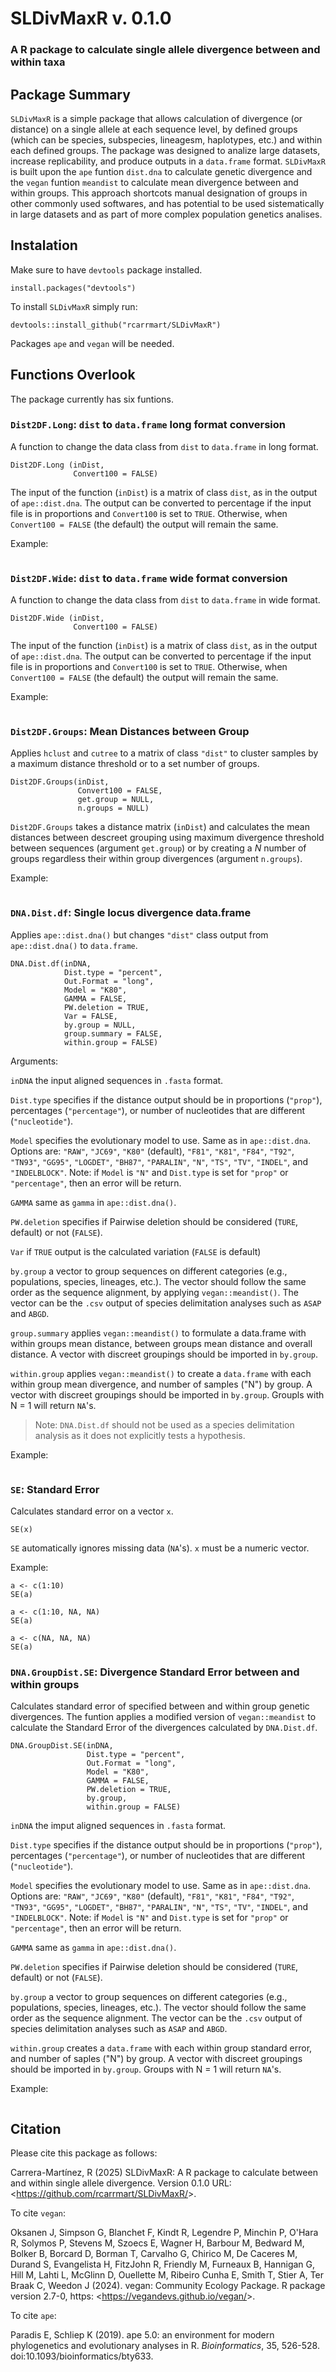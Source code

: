 # SLDivMaxR v. 0.1.0
### A R package to calculate single allele divergence between and within taxa

## Package Summary
`SLDivMaxR` is a simple package that allows calculation of divergence (or distance) on a single allele at each sequence level, by defined groups (which can be species, subspecies, lineagesm, haplotypes, etc.) and within each defined groups. The package was designed to analize large datasets, increase replicability, and produce outputs in a `data.frame` format. `SLDivMaxR` is built upon the `ape` funtion `dist.dna` to calculate genetic divergence and the `vegan` funtion `meandist` to calculate mean divergence between and within groups. This approach shortcots manual designation of groups in other commonly used softwares, and has potential to be used sistematically in large datasets and as part of more complex population genetics analises. 

## Instalation
Make sure to have `devtools` package installed. 
```{r}
install.packages("devtools") 
```
To install `SLDivMaxR` simply run: 
```{r}
devtools::install_github("rcarrmart/SLDivMaxR") 
```
Packages `ape` and `vegan` will be needed. 

## Functions Overlook
The package currently has six funtions. 
### `Dist2DF.Long`: `dist` to `data.frame` long format conversion
A function to change the data class from `dist` to `data.frame` in long format. 
```{r}
Dist2DF.Long (inDist,
              Convert100 = FALSE)
```
The input of the function (`inDist`) is a matrix of class `dist`, as in the output of `ape::dist.dna`. The output can be converted to percentage if the input file is in proportions and `Convert100` is set to `TRUE`. Otherwise, when `Convert100 = FALSE` (the default) the output will remain the same.  

Example: 
```{r}

```

### `Dist2DF.Wide`: `dist` to `data.frame` wide format conversion
A function to change the data class from `dist` to `data.frame` in wide format. 
```{r}
Dist2DF.Wide (inDist,
              Convert100 = FALSE)
```
The input of the function (`inDist`) is a matrix of class `dist`, as in the output of `ape::dist.dna`. The output can be converted to percentage if the input file is in proportions and `Convert100` is set to `TRUE`. Otherwise, when `Convert100 = FALSE` (the default) the output will remain the same.  

Example: 
```{r}

```
### `Dist2DF.Groups`: Mean Distances between Group
Applies `hclust` and `cutree` to a matrix of class `"dist"` to cluster samples by a  maximum distance threshold or to a set number of groups.
```
Dist2DF.Groups(inDist,
               Convert100 = FALSE,
               get.group = NULL,
               n.groups = NULL)
```
`Dist2DF.Groups` takes a distance matrix (`inDist`) and calculates the mean distances between descreet grouping using maximum divergence threshold between sequences (argument `get.group`) or by creating a _N_ number of groups regardless their within group divergences (argument `n.groups`). 

Example: 
```{r}

```
### `DNA.Dist.df`: Single locus divergence data.frame
Applies `ape::dist.dna()` but changes `"dist"` class output from `ape::dist.dna()` to `data.frame`.

```{r}
DNA.Dist.df(inDNA,
            Dist.type = "percent",
            Out.Format = "long",
            Model = "K80",
            GAMMA = FALSE,
            PW.deletion = TRUE,
            Var = FALSE,
            by.group = NULL,
            group.summary = FALSE,
            within.group = FALSE)
```
Arguments: 

`inDNA` the input aligned sequences in `.fasta` format.

`Dist.type` specifies if the distance output should be in proportions (`"prop"`), percentages (`"percentage"`), or number of nucleotides that are different (`"nucleotide"`).

`Model` specifies the evolutionary model to use. Same as in `ape::dist.dna`. Options are: `"RAW"`, `"JC69"`, `"K80"` (default), `"F81"`, `"K81"`, `"F84"`, `"T92"`, `"TN93"`, `"GG95"`, `"LOGDET"`, `"BH87"`, `"PARALIN"`, `"N"`, `"TS"`, `"TV"`, `"INDEL"`, and `"INDELBLOCK"`. Note: if `Model` is `"N"` and `Dist.type` is set for `"prop"` or `"percentage"`, then an error will be return.

`GAMMA` same as `gamma` in `ape::dist.dna()`.

`PW.deletion` specifies if Pairwise deletion should be considered (`TURE`, default) or not (`FALSE`).

`Var` if `TRUE` output is the calculated variation (`FALSE` is default)

`by.group` a vector to group sequences on different categories (e.g., populations, species, lineages, etc.). The vector should follow the same order as the sequence alignment, by applying `vegan::meandist()`. The vector can be the `.csv` output of species delimitation analyses such as `ASAP` and `ABGD`.

`group.summary` applies `vegan::meandist()` to formulate a data.frame with within groups mean distance, between groups mean distance and overall distance. A vector with discreet groupings should be imported in `by.group`.

`within.group` applies `vegan::meandist()` to create a `data.frame` with each within group mean divergence, and number of samples ("N") by group. A vector with discreet groupings should be imported in `by.group`. Groupls with N = 1 will return `NA`'s.

> Note: `DNA.Dist.df` should not be used as a species delimitation analysis as it does not explicitly tests a hypothesis.


Example:
```{r}
```


### `SE`: Standard Error 
Calculates standard error on a vector `x`. 
```{r}
SE(x)
```
`SE` automatically ignores missing data (`NA`'s). `x` must be a numeric vector. 

Example:
```{r}
a <- c(1:10)
SE(a)

a <- c(1:10, NA, NA)
SE(a)

a <- c(NA, NA, NA)
SE(a)
```

### `DNA.GroupDist.SE`: Divergence Standard Error between and within groups
Calculates standard error of specified between and within group genetic divergences. The funtion applies a modified version of `vegan::meandist` to calculate the Standard Error of the divergences calculated by `DNA.Dist.df`. 

```{r}
DNA.GroupDist.SE(inDNA,
                 Dist.type = "percent",
                 Out.Format = "long",
                 Model = "K80",
                 GAMMA = FALSE,
                 PW.deletion = TRUE,
                 by.group,
                 within.group = FALSE)
```
`inDNA` the imput aligned sequences in `.fasta` format.

`Dist.type` specifies if the distance output should be in proportions (`"prop"`), percentages (`"percentage"`), or number of nucleotides that are different (`"nucleotide"`).

`Model` specifies the evolutionary model to use. Same as in `ape::dist.dna`. Options are: `"RAW"`, `"JC69"`, `"K80"` (default), `"F81"`, `"K81"`, `"F84"`, `"T92"`, `"TN93"`, `"GG95"`, `"LOGDET"`, `"BH87"`, `"PARALIN"`, `"N"`, `"TS"`, `"TV"`, `"INDEL"`, and `"INDELBLOCK"`. Note: if `Model` is `"N"` and `Dist.type` is set for `"prop"` or `"percentage"`, then an error will be return.

`GAMMA` same as `gamma` in `ape::dist.dna()`.

`PW.deletion` specifies if Pairwise deletion should be considered (`TURE`, default) or not (`FALSE`).

`by.group` a vector to group sequences on different categories (e.g., populations, species, lineages, etc.). The vector should follow the same order as the sequence alignment. The vector can be the `.csv` output of species delimitation analyses such as `ASAP` and `ABGD`.

`within.group` creates a `data.frame` with each within group standard error, and number of saples ("N") by group. A vector with discreet groupings should be imported in `by.group`. Groups with N = 1 will return `NA`'s.


Example:
```{r}
```

## Citation
Please cite this package as follows: 

Carrera-Martínez, R (2025) SLDivMaxR: A R package to calculate between and within single allele divergence. Version 0.1.0 URL:<<https://github.com/rcarrmart/SLDivMaxR/>>. 

To cite `vegan`: 

Oksanen J, Simpson G, Blanchet F, Kindt R, Legendre P, Minchin P, O'Hara R, Solymos P, Stevens M, Szoecs E, Wagner H, Barbour M, Bedward M, Bolker B, Borcard D, Borman T, Carvalho G, Chirico M, De Caceres M, Durand S, Evangelista H, FitzJohn R, Friendly M, Furneaux B, Hannigan G, Hill M, Lahti L, McGlinn D, Ouellette M, Ribeiro Cunha E, Smith T, Stier A, Ter Braak C, Weedon J (2024). vegan: Community Ecology Package. R package version 2.7-0, https: <<https://vegandevs.github.io/vegan/>>.

To cite `ape`: 

Paradis E, Schliep K (2019). ape 5.0: an environment for modern phylogenetics and evolutionary analyses in R. _Bioinformatics_, 35, 526-528. doi:10.1093/bioinformatics/bty633. 
